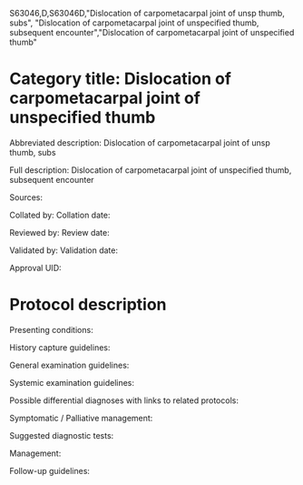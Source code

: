 S63046,D,S63046D,"Dislocation of carpometacarpal joint of unsp thumb, subs", "Dislocation of carpometacarpal joint of unspecified thumb, subsequent encounter","Dislocation of carpometacarpal joint of unspecified thumb"
# Category title: Dislocation of carpometacarpal joint of unspecified thumb

Abbreviated description: Dislocation of carpometacarpal joint of unsp thumb, subs

Full description: Dislocation of carpometacarpal joint of unspecified thumb, subsequent encounter

Sources:

Collated by:
Collation date:

Reviewed by:
Review date:

Validated by:
Validation date:

Approval UID:

# Protocol description

Presenting conditions:

History capture guidelines:

General examination guidelines:

Systemic examination guidelines:

Possible differential diagnoses with links to related protocols:

Symptomatic / Palliative management:

Suggested diagnostic tests:

Management:

Follow-up guidelines:

